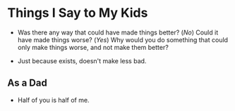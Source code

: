 # Things I Say to My Kids

* Was there any way that <that thing you did> could have made things
  better? (_No_) Could it have made things worse? (_Yes_) Why would you
  do something that could only make things worse, and not make them
  better?

* Just because <something worse> exists, doesn't make <this thing> less
  bad.

## As a Dad

* Half of you is half of me.

